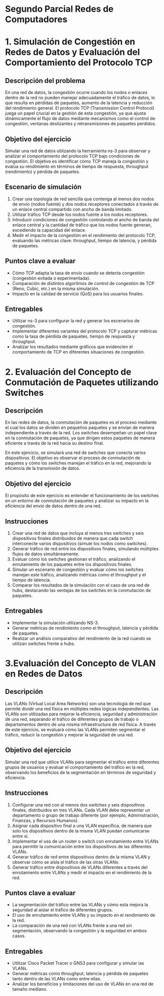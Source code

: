 # Segundo Parcial Redes de Computadores

# 1. Simulación de Congestión en Redes de Datos y Evaluación del Comportamiento del Protocolo TCP

## Descripción del problema
En una red de datos, la congestión ocurre cuando los nodos o enlaces dentro de la red no pueden manejar adecuadamente el tráfico de datos, lo que resulta en pérdidas de paquetes, aumento de la latencia y reducción del rendimiento general. El protocolo TCP (Transmission Control Protocol) juega un papel crucial en la gestión de esta congestión, ya que ajusta dinámicamente el flujo de datos mediante mecanismos como el control de congestión, ventanas deslizantes y retransmisiones de paquetes perdidos.

## Objetivo del ejercicio
Simular una red de datos utilizando la herramienta ns-3 para observar y analizar el comportamiento del protocolo TCP bajo condiciones de congestión. El objetivo es identificar cómo TCP maneja la congestión y evalúa su rendimiento en términos de tiempo de respuesta, throughput (rendimiento) y pérdida de paquetes.

## Escenario de simulación
1. Crear una topología de red sencilla que contenga al menos dos nodos de envío (nodos fuente) y dos nodos receptores conectados a través de un enlace central compartido con ancho de banda limitado.
2. Utilizar tráfico TCP desde los nodos fuente a los nodos receptores.
3. Introducir condiciones de congestión controlando el ancho de banda del enlace central y la cantidad de tráfico que los nodos fuente generan, excediendo la capacidad del enlace.
4. Medir el impacto de la congestión en el rendimiento del protocolo TCP, evaluando las métricas clave: throughput, tiempo de latencia, y pérdida de paquetes.

## Puntos clave a evaluar
- Cómo TCP adapta la tasa de envío cuando se detecta congestión (congestión evitada o experimentada).
- Comparación de distintos algoritmos de control de congestión de TCP (Reno, Cubic, etc.) en la misma simulación.
- Impacto en la calidad de servicio (QoS) para los usuarios finales.

## Entregables
- Utilizar ns-3 para configurar la red y generar los escenarios de congestión.
- Implementar diferentes variantes del protocolo TCP y capturar métricas como la tasa de pérdida de paquetes, tiempo de respuesta y throughput.
- Analizar los resultados mediante gráficos que evidencien el comportamiento de TCP en diferentes situaciones de congestión.

# 2. Evaluación del Concepto de Conmutación de Paquetes utilizando Switches

## Descripción
En las redes de datos, la conmutación de paquetes es el proceso mediante el cual los datos se dividen en pequeños paquetes y se envían de manera independiente a través de la red. Los switches desempeñan un papel clave en la conmutación de paquetes, ya que dirigen estos paquetes de manera eficiente a través de la red hacia su destino final.

En este ejercicio, se simulará una red de switches que conecta varios dispositivos. El objetivo es observar el proceso de conmutación de paquetes y cómo los switches manejan el tráfico en la red, mejorando la eficiencia de la transmisión de datos.

## Objetivo del ejercicio
El propósito de este ejercicio es entender el funcionamiento de los switches en un entorno de conmutación de paquetes y analizar su impacto en la eficiencia del envío de datos dentro de una red.

## Instrucciones
1. Crear una red de datos que incluya al menos tres switches y seis dispositivos finales distribuidos de manera que cada switch interconecte varios dispositivos (simule los nodos como switches).
2. Generar tráfico de red entre los dispositivos finales, simulando múltiples flujos de datos simultáneamente.
3. Evaluar cómo los switches gestionan el tráfico, analizando el enrutamiento de los paquetes entre los dispositivos finales.
4. Simular un escenario de congestión y evaluar cómo los switches manejan este tráfico, analizando métricas como el throughput y el tiempo de latencia.
5. Comparar los resultados de la simulación con el caso de una red de hubs, destacando las ventajas de los switches en la conmutación de paquetes.

## Entregables
- Implementar la simulación utilizando NS-3.
- Generar métricas de rendimiento como el throughput, latencia y pérdida de paquetes.
- Realizar un análisis comparativo del rendimiento de la red cuando se utilizan switches frente a hubs.



# 3.Evaluación del Concepto de VLAN en Redes de Datos

## Descripción
Las VLANs (Virtual Local Area Networks) son una tecnología de red que permite dividir una red física en múltiples redes lógicas independientes. Las VLANs son utilizadas para mejorar la eficiencia, seguridad y administración de una red, separando el tráfico de diferentes grupos de trabajo o departamentos dentro de una misma infraestructura de red física. A través de este ejercicio, se evaluará cómo las VLANs permiten segmentar el tráfico, reducir la congestión y mejorar la seguridad de una red.

## Objetivo del ejercicio
Simular una red que utilice VLANs para segmentar el tráfico entre diferentes grupos de usuarios y evaluar el comportamiento del tráfico en la red, observando los beneficios de la segmentación en términos de seguridad y eficiencia.

## Instrucciones
1. Configurar una red con al menos dos switches y seis dispositivos finales, distribuidos en tres VLANs. Cada VLAN debe representar un departamento o grupo de trabajo diferente (por ejemplo, Administración, Finanzas, y Recursos Humanos).
2. Asignar cada dispositivo final a una VLAN específica, de manera que solo los dispositivos dentro de la misma VLAN puedan comunicarse entre sí.
3. Implementar el uso de un router o switch con enrutamiento entre VLANs para permitir la comunicación entre los dispositivos de las diferentes VLANs.
4. Generar tráfico de red entre dispositivos dentro de la misma VLAN y observar cómo se aísla el tráfico de las otras VLANs.
5. Generar tráfico entre dispositivos de VLANs diferentes a través del enrutamiento entre VLANs y medir el impacto en el rendimiento de la red.

## Puntos clave a evaluar
- La segmentación del tráfico entre las VLANs y cómo esta mejora la seguridad al aislar el tráfico de diferentes grupos.
- El uso de enrutamiento entre VLANs y su impacto en el rendimiento de la red.
- La comparación de una red con VLANs frente a una red sin segmentación, observando la congestión y la seguridad en ambos casos.

## Entregables
- Utilizar Cisco Packet Tracer o GNS3 para configurar y simular las VLANs.
- Generar métricas como throughput, latencia y pérdida de paquetes tanto dentro de las VLANs como entre ellas.
- Analizar los beneficios y limitaciones del uso de VLANs en una red de tamaño mediano.



